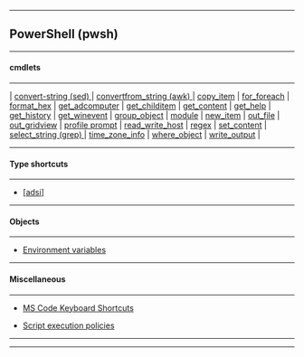
***

## PowerShell (pwsh)

***

#### cmdlets

***

\| [convert-string (sed) ](convert_string\convert_string.html)| [convertfrom_string (awk) ](convertfrom_string\convertfrom_string.html) | [copy_item](copy_item\copy_item.html) | [for_foreach](for_foreach\for_foreach.html) | [format_hex](format_hex\format_hex.html) | [get_adcomputer](ad\get_adcomputer.html) | [get_childitem](get_childitem\get_childitem.html) | [get_content](get_content\get_content.html) | [get_help](get_help\get_help.html) | [get_history](get_history\get_history.html) | [get_winevent](get_winevent\get_winevent.html) | [group_object](group_object\group_object.html) | [module](module\module.html) | [new_item](new_item\new_item.html) | [out_file](out_file\out_file.html) | [out_gridview](out_gridview\out_gridview.html) | [profile prompt](profile_prompt\profile_prompt.html) | [read_write_host](read_write_host\read_write_host.html) | [regex](regex\regex.html) | [set_content](set_content\set_content.html) | 
[select_string (grep) ](select_string\select_string.html) | [time_zone_info](time_zone_info\time_zone_info.html) | [where_object](where_object\where_object.html) | [write_output](write_output\write_output.html) |

***

#### Type shortcuts

***

* [[adsi]](ad\adsi.html)

***

#### Objects

***

* [Environment variables](env/env.html)

***

#### Miscellaneous

***

* [MS Code Keyboard Shortcuts](_pdf/keyboard-shortcuts-windows.pdf)

* [Script execution policies](misc/exe_pol.html)


***
***
